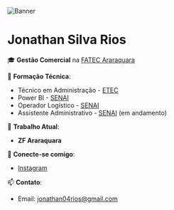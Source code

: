 ![Banner](https://imgur.com/5O20pUW)

# Jonathan Silva Rios

🎓 **Gestão Comercial** na [FATEC Araraquara](https://www.fatecararaquara.edu.br/)

🔧 **Formação Técnica**:
- Técnico em Administração - [ETEC](https://www.etec.sp.gov.br/)
- Power BI - [SENAI](https://www.senai.br/)
- Operador Logístico - [SENAI](https://www.senai.br/)
- Assistente Administrativo - [SENAI](https://www.senai.br/) (em andamento)

🏢 **Trabalho Atual**:
- **ZF Araraquara**

🔗 **Conecte-se comigo**:
- [Instagram](https://www.instagram.com/jonathan.srios)

📫 **Contato**:
- Email: [jonathan04rios@gmail.com](mailto:jonathan04rios@gmail.com)
